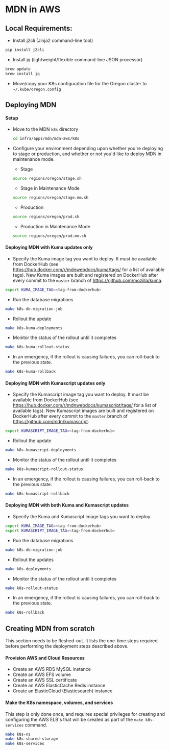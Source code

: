 # MDN in AWS

## Local Requirements:

- Install j2cli (Jinja2 command-line tool)
```sh
pip install j2cli
```

- Install jq (lightweight/flexible command-line JSON processor)
```sh
brew update
brew install jq
```

- Move/copy your K8s configuration file for the Oregon cluster to `~/.kube/oregon.config`

## Deploying MDN

#### Setup

- Move to the MDN `k8s` directory
  ```sh
  cd infra/apps/mdn/mdn-aws/k8s
  ```

- Configure your environment depending upon whether you're deploying to stage or production, and whether or not you'd like to deploy MDN in maintenance mode.

    - Stage
    ```sh
    source regions/oregon/stage.sh
    ```
    - Stage in Maintenance Mode
    ```sh
    source regions/oregon/stage.mm.sh
    ```
    - Production
    ```sh
    source regions/oregon/prod.sh
    ```
    - Production in Maintenance Mode
    ```sh
    source regions/oregon/prod.mm.sh
    ```

#### Deploying MDN with Kuma updates only

- Specify the Kuma image tag you want to deploy. It must be available from DockerHub (see https://hub.docker.com/r/mdnwebdocs/kuma/tags/ for a list of available tags). New Kuma images are built and registered on DockerHub after every commit to the `master` branch of https://github.com/mozilla/kuma.
```sh
export KUMA_IMAGE_TAG=<tag-from-dockerhub>
```

- Run the database migrations
```sh
make k8s-db-migration-job
```

- Rollout the update
```sh
make k8s-kuma-deployments
```

- Monitor the status of the rollout until it completes
```sh
make k8s-kuma-rollout-status
```

- In an emergency, if the rollout is causing failures, you can roll-back to the previous state.
```sh
make k8s-kuma-rollback
```

#### Deploying MDN with Kumascript updates only

- Specify the Kumascript image tag you want to deploy. It must be available from DockerHub (see https://hub.docker.com/r/mdnwebdocs/kumascript/tags/ for a list of available tags). New Kumascript images are built and registered on DockerHub after every commit to the `master` branch of https://github.com/mdn/kumascript.
```sh
export KUMASCRIPT_IMAGE_TAG=<tag-from-dockerhub>
```

- Rollout the update
```sh
make k8s-kumascript-deployments
```

- Monitor the status of the rollout until it completes
```sh
make k8s-kumascript-rollout-status
```

- In an emergency, if the rollout is causing failures, you can roll-back to the previous state.
```sh
make k8s-kumascript-rollback
```

#### Deploying MDN with both Kuma and Kumascript updates

- Specify the Kuma and Kumascript image tags you want to deploy.
```sh
export KUMA_IMAGE_TAG=<tag-from-dockerhub>
export KUMASCRIPT_IMAGE_TAG=<tag-from-dockerhub>
```

- Run the database migrations
```sh
make k8s-db-migration-job
```

- Rollout the updates
```sh
make k8s-deployments
```

- Monitor the status of the rollout until it completes
```sh
make k8s-rollout-status
```

- In an emergency, if the rollout is causing failures, you can roll-back to the previous state.
```sh
make k8s-rollback
```

## Creating MDN from scratch

This section needs to be fleshed-out. It lists the one-time steps required before performing the deployment steps described above.

#### Provision AWS and Cloud Resources
- Create an AWS RDS MySQL instance
- Create an AWS EFS volume
- Create an AWS SSL certificate
- Create an AWS ElasticCache Redis instance
- Create an ElasticCloud (Elasticsearch) instance

#### Make the K8s namespace, volumes, and services

This step is only done once, and requires special privileges for creating and configuring the AWS ELB's that will be created as part of the `make k8s-services` command.

```sh
make k8s-ns
make k8s-shared-storage
make k8s-services
```
